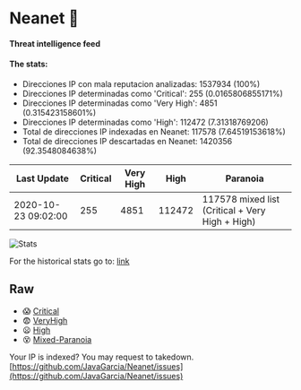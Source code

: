# Neanet :hocho:
#### Threat intelligence feed
#### The stats:

- Direcciones IP con mala reputacion analizadas: 1537934 (100%)
- Direcciones IP determinadas como 'Critical':  255 (0.0165806855171%)
- Direcciones IP determinadas como 'Very High':  4851 (0.315423158601%)
- Direcciones IP determinadas como 'High':  112472 (7.31318769206)
- Total de direcciones IP indexadas en Neanet:  117578 (7.64519153618%)
- Total de direcciones IP descartadas en Neanet:  1420356 (92.3548084638%)

| Last Update | Critical | Very High | High | Paranoia |
| --- | --- | --- | --- | --- |
| 2020-10-23 09:02:00 | 255 | 4851 | 112472 | 117578 mixed list (Critical + Very High + High)|

![Stats](https://docs.google.com/spreadsheets/d/e/2PACX-1vSnaNMIXVabIpDJjufMlzH7poXnshF3mgd8Is1g9ytUEzVsP5my4Trn8f-xkoLLQ38xpL3HtmUexLo6/pubchart?oid=501124687&format=image)

For the historical stats go to: [link](/stats.csv)
## Raw
- :scream: [Critical](https://raw.githubusercontent.com/JavaGarcia/Neanet/master/blacklists/neanet_critical.txt)
- :fearful: [VeryHigh](https://raw.githubusercontent.com/JavaGarcia/Neanet/master/blacklists/neanet_veryHigh.txtt)
- :frowning: [High](https://raw.githubusercontent.com/JavaGarcia/Neanet/master/blacklists/neanet_high.txt)
- :dizzy_face: [Mixed-Paranoia](https://raw.githubusercontent.com/JavaGarcia/Neanet/master/blacklists/neanet_all.txt)


Your IP is indexed? You may request to takedown. [https://github.com/JavaGarcia/Neanet/issues](https://github.com/JavaGarcia/Neanet/issues)








































































































































































































































































































































































































































































































































































































































































































































































































































































































































































































































































































































































































































































































































































































































































































































































































































































